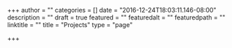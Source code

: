 +++
author = ""
categories = []
date = "2016-12-24T18:03:11.146-08:00"
description = ""
draft = true
featured = ""
featuredalt = ""
featuredpath = ""
linktitle = ""
title = "Projects"
type = "page"

+++
